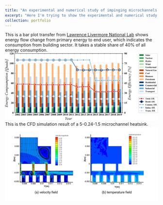 ```yaml
---
title: "An experimental and numerical study of impinging microchannels of dielectric fluid for chip cooling"
excerpt: "Here I'm trying to show the experimental and numerical study results of the microchannels heatsink for chip cooling."
collection: portfolio
---
```


This is a bar plot transfer from [Lawrence Livermore National Lab](https://flowcharts.llnl.gov/) shows energy flow change
from primary energy to end user, which indicates the consumption from building sector. It takes a stable share of 40% of 
all energy consumption.<br/><img src='/images/energy_flow18.svg'> <br/>
This is the CFD simulation result of a 5-0.24-1.5 microchannel heatsink. <br/>
<img src='/images/MH CFD(1).jpeg'>
